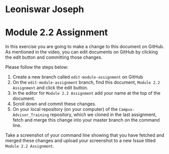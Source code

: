 # Leoniswar Joseph
# Module 2.2 Assignment

In this exercise you are going to make a change to this document on GitHub. As mentioned in the video, you can edit documents
on GitHub by clicking the edit button and committing those changes. 

Please follow the steps below:

1. Create a new branch called `edit-module-assignment` on GitHub
2. On the `edit-module-assignment` branch, find this document, `Module 2.2 Assignment` and click the edit button.
3. In the editor for `Module 2.2 Assignment` add your name at the top of the document.
4. Scroll down and commit these changes.
5. On your local repository (on your computer) of the `Campus-Advisor_Training` repository, which we cloned in the last assignment,
fetch and merge this change into your master branch on the command line.

Take a screenshot of your command line showing that you have fetched and merged these changes
and upload your screenshot to a new Issue titled `Module 2.2 Assignment`.
